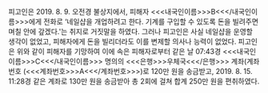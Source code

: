 피고인은 2019. 8. 9. 오전경 불상지에서, 피해자 <<<내국인이름>>>B<<</내국인이름>>>에게 전화로 ‘네일샵을 개업하려고 한다. 기계를 구입할 수 있도록 돈을 빌려주면 며칠 안에 갚겠다.'는 취지로 거짓말을 하였다.
그러나 피고인은 사실 네일샵을 운영할 생각이 없었고, 피해자에게 돈을 빌리더라도 이를 변제할 의사나 능력이 없었다.
피고인은 위와 같이 피해자를 기망하여 이에 속은 피해자로부터 같은 날 07:43경 <<<내국인이름>>>C<<</내국인이름>>> 명의의 <<<은행>>>우체국<<</은행>>> 계좌(계좌번호 (<<<계좌번호>>>A<<</계좌번호>>>)로 120만 원을 송금받고, 2019. 8. 15. 11:28경 같은 계좌로 130만 원을 송금받아 총 2회에 걸쳐 합계 250만 원을 편취하였다.